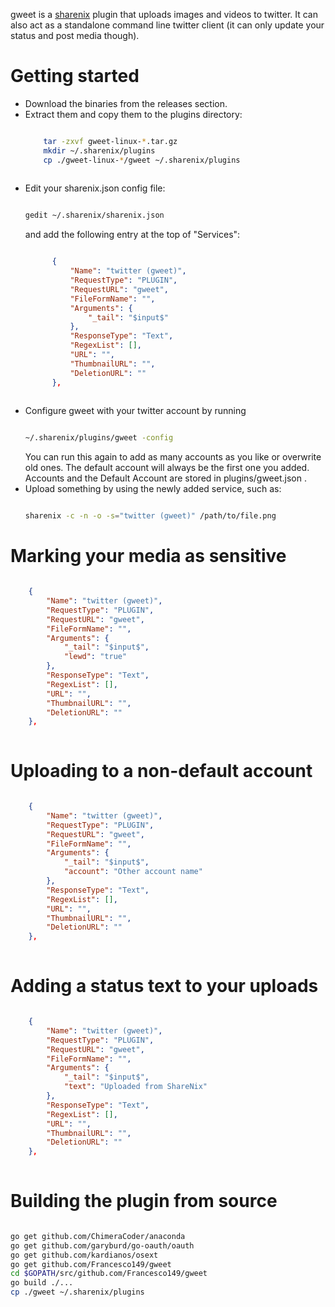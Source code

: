 gweet is a [sharenix](https://github.com/Francesco149/sharenix) plugin that 
uploads images and videos to twitter. It can also act as a standalone command 
line twitter client (it can only update your status and post media though).

# Getting started
* Download the binaries from the releases section.
* Extract them and copy them to the plugins directory:
  ```bash
  
	  tar -zxvf gweet-linux-*.tar.gz
	  mkdir ~/.sharenix/plugins
	  cp ./gweet-linux-*/gweet ~/.sharenix/plugins
	  
  ```
* Edit your sharenix.json config file:
  ```bash
  
  gedit ~/.sharenix/sharenix.json
  
  ```
  and add the following entry at the top of "Services":
  ```json
  
 		{
			"Name": "twitter (gweet)",
			"RequestType": "PLUGIN",
			"RequestURL": "gweet",
			"FileFormName": "",
			"Arguments": {
				"_tail": "$input$"
			},
			"ResponseType": "Text",
			"RegexList": [],
			"URL": "",
			"ThumbnailURL": "",
			"DeletionURL": ""
		}, 
		
  ```
* Configure gweet with your twitter account by running 
  ```bash
  
  ~/.sharenix/plugins/gweet -config
  
  ```
  You can run this again to add as many accounts as you like or overwrite 
  old ones. The default account will always be the first one you added.
  Accounts and the Default Account are stored in plugins/gweet.json .
* Upload something by using the newly added service, such as:
  ```bash
  
  sharenix -c -n -o -s="twitter (gweet)" /path/to/file.png
  
  ```
  
# Marking your media as sensitive
```json

	{
		"Name": "twitter (gweet)",
		"RequestType": "PLUGIN",
		"RequestURL": "gweet",
		"FileFormName": "",
		"Arguments": {
			"_tail": "$input$", 
			"lewd": "true"
		},
		"ResponseType": "Text",
		"RegexList": [],
		"URL": "",
		"ThumbnailURL": "",
		"DeletionURL": ""
	}, 
	
```

# Uploading to a non-default account
```json

	{
		"Name": "twitter (gweet)",
		"RequestType": "PLUGIN",
		"RequestURL": "gweet",
		"FileFormName": "",
		"Arguments": {
			"_tail": "$input$", 
			"account": "Other account name"
		},
		"ResponseType": "Text",
		"RegexList": [],
		"URL": "",
		"ThumbnailURL": "",
		"DeletionURL": ""
	}, 
	
```

# Adding a status text to your uploads
```json

	{
		"Name": "twitter (gweet)",
		"RequestType": "PLUGIN",
		"RequestURL": "gweet",
		"FileFormName": "",
		"Arguments": {
			"_tail": "$input$", 
			"text": "Uploaded from ShareNix"
		},
		"ResponseType": "Text",
		"RegexList": [],
		"URL": "",
		"ThumbnailURL": "",
		"DeletionURL": ""
	}, 
	
```

# Building the plugin from source
```bash

go get github.com/ChimeraCoder/anaconda
go get github.com/garyburd/go-oauth/oauth
go get github.com/kardianos/osext
go get github.com/Francesco149/gweet
cd $GOPATH/src/github.com/Francesco149/gweet
go build ./...
cp ./gweet ~/.sharenix/plugins

```
